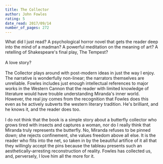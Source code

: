 ```yaml
---
title: The Collector
author: John Fowles
rating: 5
date_read: 2017/09/14
number_of_pages: 272
---
```


What did I just read? A psychological horror novel that gets the reader deep into the mind of a madman? A powerful meditation on the meaning of art? A retelling of Shakespeare's final play, The Tempest?<br/><br/>A love story?<br/><br/>The Collector plays around with post-modern ideas in just the way I enjoy. The narrative is wonderfully non-linear; the narrators themselves are unreliable. Fowles includes just enough intellectual references to major works in the Western Cannon that the reader with limited knowledge of literature would have trouble understanding Miranda's inner world. However, the real joy comes from the recognition that Fowles does this even as he actively subverts the western literary tradition. He's brilliant, and he knows it, and the reader does too.<br/><br/>I do not think that the book is a simple story about a butterfly collector who grows tired with insects and captures a woman, nor do I really think that Miranda truly represents the butterfly. No, Miranda refuses to be pinned down; she rejects confinement, she values freedom above all else. It is the reader who flits into the net, so taken in by the beautiful artifice of it all that they willingly accept the pins because the tableau presents such an aesthetically-arresting reconstruction of reality. Fowles has collected us, and, perversely, I love him all the more for it.